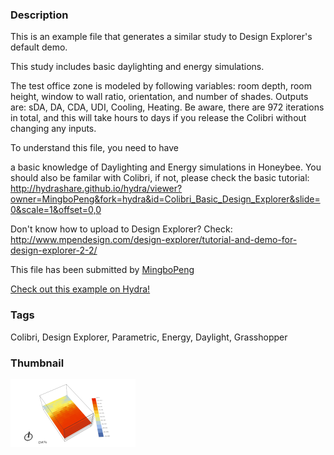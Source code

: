 ### Description 
This is an example file that generates a similar study to Design Explorer's default demo.

This study includes basic daylighting and energy simulations.



The test office zone is modeled by following variables: room depth, room height, window to wall ratio, orientation, and number of shades. Outputs are: sDA, DA, CDA, UDI, Cooling, Heating. Be aware, there are 972 iterations in total, and this will take hours to days if you release the Colibri without changing any inputs.



To understand this file, you need to have 

a basic knowledge of Daylighting and Energy simulations in Honeybee. You should also be familar with Colibri, if not, please check the basic tutorial: http://hydrashare.github.io/hydra/viewer?owner=MingboPeng&fork=hydra&id=Colibri_Basic_Design_Explorer&slide=0&scale=1&offset=0,0



Don't know how to upload to Design Explorer? Check: http://www.mpendesign.com/design-explorer/tutorial-and-demo-for-design-explorer-2-2/

This file has been submitted by [MingboPeng](https://github.com/MingboPeng)

[Check out this example on Hydra!](http://hydrashare.github.io/hydra/viewer?owner=MingboPeng&fork=hydra&id=Colibri_Design_Explorer_Demo_File)
### Tags 
Colibri, Design Explorer, Parametric, Energy, Daylight, Grasshopper
### Thumbnail 
![Screenshot](https://raw.githubusercontent.com/MingboPeng/hydra/master/Colibri_Design_Explorer_Demo_File/thumbnail.png)
